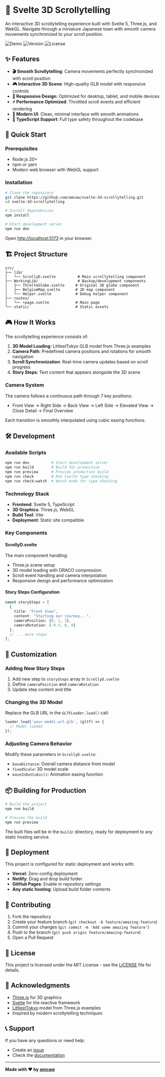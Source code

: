 # 🌟 Svelte 3D Scrollytelling

An interactive 3D scrollytelling experience built with Svelte 5, Three.js, and WebGL. Navigate through a miniature Japanese town with smooth camera movements synchronized to your scroll position.

![Demo](https://img.shields.io/badge/demo-live-brightgreen)
![Version](https://img.shields.io/badge/version-1.0.0-blue)
![License](https://img.shields.io/badge/license-MIT-green)

## ✨ Features

- **🎬 Smooth Scrollytelling**: Camera movements perfectly synchronized with scroll position
- **🎮 Interactive 3D Scene**: High-quality GLB model with responsive controls
- **📱 Responsive Design**: Optimized for desktop, tablet, and mobile devices
- **⚡ Performance Optimized**: Throttled scroll events and efficient rendering
- **🎨 Modern UI**: Clean, minimal interface with smooth animations
- **🔧 TypeScript Support**: Full type safety throughout the codebase

## 🚀 Quick Start

### Prerequisites

- Node.js 20+ 
- npm or yarn
- Modern web browser with WebGL support

### Installation

```bash
# Clone the repository
git clone https://github.com/amcaw/svelte-3d-scrollytelling.git
cd svelte-3d-scrollytelling

# Install dependencies
npm install

# Start development server
npm run dev
```

Open [http://localhost:5173](http://localhost:5173) in your browser.

## 🏗️ Project Structure

```
src/
├── lib/
│   └── ScrollyD.svelte          # Main scrollytelling component
├── WorkingLib/                  # Backup/development components
│   ├── ThrelteGlobe.svelte     # Original 3D globe component
│   ├── BelgiumMap.svelte       # 2D map component
│   └── Helper.svelte           # Debug helper component
├── routes/
│   └── +page.svelte            # Main page
└── static/                     # Static assets
```

## 🎮 How It Works

The scrollytelling experience consists of:

1. **3D Model Loading**: LittlestTokyo GLB model from Three.js examples
2. **Camera Path**: Predefined camera positions and rotations for smooth navigation
3. **Scroll Synchronization**: Real-time camera updates based on scroll progress
4. **Story Steps**: Text content that appears alongside the 3D scene

### Camera System

The camera follows a continuous path through 7 key positions:
- Front View → Right Side → Back View → Left Side → Elevated View → Close Detail → Final Overview

Each transition is smoothly interpolated using cubic easing functions.

## 🛠️ Development

### Available Scripts

```bash
npm run dev          # Start development server
npm run build        # Build for production
npm run preview      # Preview production build
npm run check        # Run Svelte type checking
npm run check:watch  # Watch mode for type checking
```

### Technology Stack

- **Frontend**: Svelte 5, TypeScript
- **3D Graphics**: Three.js, WebGL
- **Build Tool**: Vite
- **Deployment**: Static site compatible

### Key Components

#### ScrollyD.svelte
The main component handling:
- Three.js scene setup
- 3D model loading with DRACO compression
- Scroll event handling and camera interpolation
- Responsive design and performance optimization

#### Story Steps Configuration
```typescript
const storySteps = [
  {
    title: "Front View",
    content: "Starting our journey...",
    cameraPosition: [0, 1, 3],
    cameraRotation: [-0.3, 0, 0]
  },
  // ... more steps
];
```

## 🔧 Customization

### Adding New Story Steps

1. Add new step to `storySteps` array in `ScrollyD.svelte`
2. Define `cameraPosition` and `cameraRotation` 
3. Update step content and title

### Changing the 3D Model

Replace the GLB URL in the `GLTFLoader.load()` call:
```javascript
loader.load('your-model-url.glb', (gltf) => {
  // Model loaded
});
```

### Adjusting Camera Behavior

Modify these parameters in `ScrollyD.svelte`:
- `baseDistance`: Overall camera distance from model
- `fixedScale`: 3D model scale
- `easeInOutCubic()`: Animation easing function

## 📦 Building for Production

```bash
# Build the project
npm run build

# Preview the build
npm run preview
```

The built files will be in the `build/` directory, ready for deployment to any static hosting service.

## 🚢 Deployment

This project is configured for static deployment and works with:
- **Vercel**: Zero-config deployment
- **Netlify**: Drag and drop build folder
- **GitHub Pages**: Enable in repository settings
- **Any static hosting**: Upload build folder contents

## 🤝 Contributing

1. Fork the repository
2. Create your feature branch (`git checkout -b feature/amazing-feature`)
3. Commit your changes (`git commit -m 'Add some amazing feature'`)
4. Push to the branch (`git push origin feature/amazing-feature`)
5. Open a Pull Request

## 📄 License

This project is licensed under the MIT License - see the [LICENSE](LICENSE) file for details.

## 🙏 Acknowledgments

- [Three.js](https://threejs.org/) for 3D graphics
- [Svelte](https://svelte.dev/) for the reactive framework
- [LittlestTokyo](https://github.com/mrdoob/three.js/tree/dev/examples/models/gltf) model from Three.js examples
- Inspired by modern scrollytelling techniques

## 📞 Support

If you have any questions or need help:
- Create an [issue](https://github.com/amcaw/svelte-3d-scrollytelling/issues)
- Check the [documentation](https://github.com/amcaw/svelte-3d-scrollytelling/wiki)

---

**Made with ❤️ by [amcaw](https://github.com/amcaw)**
